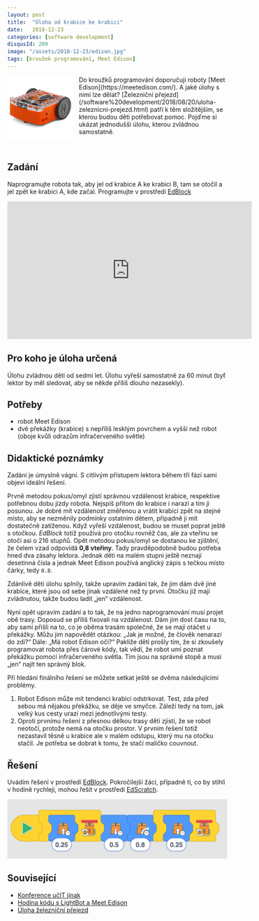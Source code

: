 ```yaml
---
layout: post
title:  "Úloha od krabice ke krabici"
date:   2018-12-23
categories: [software development]
disqusId: 209
image: "/assets/2018-12-23/edison.jpg"
tags: [kroužek programování, Meet Edison]
---
```


<div style="float: left; margin: 0 1em 1em 0; text-align: center;"><img src="/assets/2018-12-23/edison.jpg" /></div> Do kroužků programování doporučuji roboty [Meet Edison](https://meetedison.com/). A jaké úlohy s nimi lze dělat? [Železniční přejezd](/software%20development/2018/08/20/uloha-zeleznicni-prejezd.html) patří k těm složitějším, se kterou budou děti potřebovat pomoc. Pojďme si ukázat jednodušší úlohu, kterou zvládnou samostatně.

<div style="clear:both"></div>
<!--more-->

## Zadání

Naprogramujte robota tak, aby jel od krabice A ke krabici B, tam se otočil a jel zpět ke krabici A, kde začal. Programujte v prostředí [EdBlock](https://www.edblocksapp.com/)

<iframe width="560" height="315" src="https://www.youtube.com/embed/B6Qtu5gtTqg" frameborder="0" allow="accelerometer; autoplay; encrypted-media; gyroscope; picture-in-picture" allowfullscreen></iframe>

## Pro koho je úloha určená

Úlohu zvládnou děti od sedmi let. Úlohu vyřeší samostatně za 60 minut (byť lektor by měl sledovat, aby se někde příliš dlouho nezasekly).

## Potřeby

* robot Meet Edison
* dvě překážky (krabice) s nepříliš lesklým povrchem a vyšší než robot (oboje kvůli odrazům infračerveného světle)

## Didaktické poznámky

Zadání je úmyslně vágní. S citlivým přístupem lektora během tří fází sami objeví ideální řešení.

Prvně metodou pokus/omyl zjistí správnou vzdálenost krabice, respektive potřebnou dobu jízdy robota. Nejspíš přitom do krabice i narazí a tím ji posunou. Je dobré mít vzdálenost změřenou a vrátit krabici zpět na stejné místo, aby se nezměnily podmínky ostatním dětem, případně ji mít dostatečně zatíženou. Když vyřeší vzdálenost, budou se muset poprat ještě s otočkou. *EdBlock* totiž používá pro otočku rovněž čas, ale za vteřinu se otočí asi o 216&nbsp;stupňů. Opět metodou pokus/omyl se dostanou ke zjištění, že čelem vzad odpovídá **0,8&nbsp;vteřiny**. Tady pravděpodobně budou potřeba hned dva zásahy lektora. Jednak děti na malém stupni ještě neznají desetinná čísla a jednak Meet Edison používá anglický zápis s tečkou místo čárky, tedy `0.8`.

Zdánlivě děti úlohu splnily, takže upravím zadání tak, že jim dám dvě jiné krabice, které jsou od sebe jinak vzdálené než ty první. Otočku již mají zvládnutou, takže budou ladit „jen“ vzdálenost.

Nyní opět upravím zadání a to tak, že na jedno naprogramování musí projet obě trasy. Doposud se příliš fixovali na vzdálenost. Dám jim dost času na to, aby sami přišli na to, co je oběma trasám společné, že se mají otáčet u překážky. Můžu jim napovědět otázkou: „Jak je možné, že člověk nenarazí do zdi?“ Dále: „Má robot Edison oči?“ Pakliže děti prošly tím, že si zkoušely programovat robota přes čárové kódy, tak vědí, že robot umí poznat překážku pomocí infračerveného světla. Tím jsou na správné stopě a musí „jen“ najít ten správný blok.

Při hledání finálního řešení se můžete setkat ještě se dvěma následujícími problémy.

1. Robot Edison může mít tendenci krabici odstrkovat. Test, zda před sebou má nějakou překážku, se děje ve smyčce. Záleží tedy na tom, jak velký kus cesty urazí mezi jednotlivými testy.
2. Oproti prvnímu řešení z přesnou délkou trasy děti zjistí, že se robot neotočí, protože nemá na otočku prostor. V prvním řešení totiž nezastavil těsně u krabice ale v malém odstupu, který mu na otočku stačil. Je potřeba se dobrat k tomu, že stačí maličko couvnout.

## Řešení

Uvádím řešení v prostředí [EdBlock](https://www.edblocksapp.com/). Pokročilejší žáci, případně ti, co by stihli v hodině rychleji, mohou řešit v prostředí [EdScratch](https://edscratchapp.com).

![](/assets/2018-12-23/edison_krabice_reseni.png)

## Související

* [Konference učIT jinak](/software%20development/2018/05/15/konference-ucIT-jinak.html)
* [Hodina kódu s LightBot a Meet Edison](/software%20development/2017/12/11/hodina-kodu-s-lightbot-a-edison.html)
* [Úloha železniční přejezd](/software%20development/2018/08/20/uloha-zeleznicni-prejezd.html)
